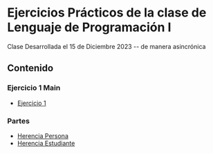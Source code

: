 # Ejercicios Prácticos de la clase de Lenguaje de Programación I

Clase Desarrollada el 15 de Diciembre 2023 -- de manera asincrónica

## Contenido

### Ejercicio 1 Main
- [Ejercicio 1](AppEstudiantePersona.java)
### Partes
- [Herencia Persona](Persona.java)   
- [Herencia Estudiante](Estudiante.java)
